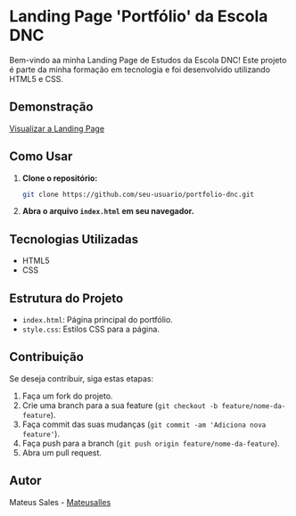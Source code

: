 # Landing Page 'Portfólio' da Escola DNC

Bem-vindo aa minha Landing Page de Estudos da Escola DNC! Este projeto é parte da minha formação em tecnologia e foi desenvolvido utilizando HTML5 e CSS.

## Demonstração

[Visualizar a Landing Page](https://lp-portifolio-escola-dnc.netlify.app)

## Como Usar

1. **Clone o repositório:**
   ```bash
   git clone https://github.com/seu-usuario/portfolio-dnc.git
   ```

2. **Abra o arquivo `index.html` em seu navegador.**

## Tecnologias Utilizadas

- HTML5
- CSS

## Estrutura do Projeto

- `index.html`: Página principal do portfólio.
- `style.css`: Estilos CSS para a página.

## Contribuição

Se deseja contribuir, siga estas etapas:

1. Faça um fork do projeto.
2. Crie uma branch para a sua feature (`git checkout -b feature/nome-da-feature`).
3. Faça commit das suas mudanças (`git commit -am 'Adiciona nova feature'`).
4. Faça push para a branch (`git push origin feature/nome-da-feature`).
5. Abra um pull request.

## Autor

Mateus Sales - [Mateusalles](https://github.com/Mateusalles)

